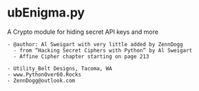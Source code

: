 # ubEnigma.py
A Crypto module for hiding secret API keys and more

    - @author: Al Sweigart with very little added by ZennDogg
      - from “Hacking Secret Ciphers with Python” by Al Sweigart
      - Affine Cipher chapter starting on page 213

    - Utility_Belt Designs, Tacoma, WA
    - www.PythonOver60.Rocks
    - ZennDogg@outlook.com
